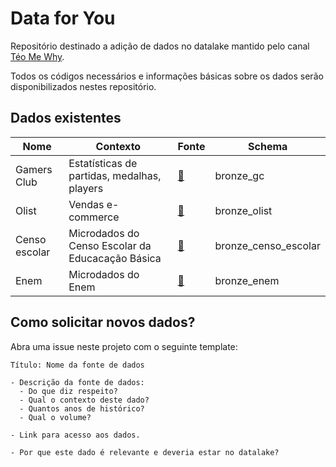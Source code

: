 # Data for You

Repositório destinado a adição de dados no datalake mantido pelo canal [Téo Me Why](https://www.twitch.tv/teomewhy).

Todos os códigos necessários e informações básicas sobre os dados serão disponibilizados nestes repositório.

## Dados existentes

|Nome|Contexto|Fonte|Schema|
|---|---|---|---|
|Gamers Club|Estatísticas de partidas, medalhas, players|[:link:](https://www.kaggle.com/datasets/gamersclub/brazilian-csgo-plataform-dataset-by-gamers-club)|bronze_gc|
|Olist|Vendas e-commerce|[:link:](https://www.kaggle.com/datasets/gamersclub/brazilian-csgo-plataform-dataset-by-gamers-club)|bronze_olist|
|Censo escolar|Microdados do Censo Escolar da Educacação Básica|[:link:](https://www.gov.br/inep/pt-br/acesso-a-informacao/dados-abertos/microdados/censo-escolar)|bronze_censo_escolar|
|Enem|Microdados do Enem|[:link:](https://www.gov.br/inep/pt-br/acesso-a-informacao/dados-abertos/microdados/enem)|bronze_enem|

## Como solicitar novos dados?

Abra uma issue neste projeto com o seguinte template:

```
Título: Nome da fonte de dados

- Descrição da fonte de dados: 
  - Do que diz respeito?
  - Qual o contexto deste dado?
  - Quantos anos de histórico?
  - Qual o volume?

- Link para acesso aos dados.

- Por que este dado é relevante e deveria estar no datalake?

```
